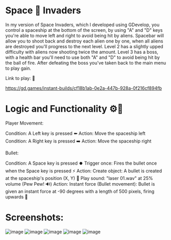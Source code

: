 # Space 🚀 Invaders 

In my version of Space Invaders, which I developed using GDevelop, you control a spaceship at the bottom of the screen, by using "A" and "D" keys you're able to move left and right to avoid being hit by aliens. 
Spacebar will allow you to shoot back and destroy each alien one by one, when all aliens are destroyed you'll progress to the next level. 
Level 2 has a slightly upped difficulty with aliens now shooting twice the amount. 
Level 3 has a boss, with a health bar you'll need to use both "A" and "D" to avoid being hit by the ball of fire. After defeating the boss you've taken back to the main menu to play gain.  

Link to play: 🔗

https://gd.games/instant-builds/cf18b1ab-0e2a-447b-928a-0f216cf894fb

# Logic and Functionality ⚙️🔨

Player Movement:

Condition: A Left key is pressed ⬅️
Action: Move the spaceship left 
Condition: A Right key is pressed ➡️
Action: Move the spaceship right  

Bullet:

Condition: A Space key is pressed ⏺️
Trigger once: Fires the bullet once when the Space key is pressed ⚡
Action:
Create object: A bullet is created at the spaceship's position (X, Y) 🔫
Play sound: "laser 01.wav" at 25% volume (Pew Pew! 🔊)
Action:
Instant force (Bullet movement): Bullet is given an instant force at -90 degrees with a length of 500 pixels, firing upwards 💨

# Screenshots:

![image](https://github.com/user-attachments/assets/bec5e2b0-097f-408e-8e7b-04b46a168d29)
![image](https://github.com/user-attachments/assets/399a5703-597b-4411-ace3-6f40af8cf532)
![image](https://github.com/user-attachments/assets/21ba591e-471e-4774-ba0c-2c7a44992620)
![image](https://github.com/user-attachments/assets/0f9b5fd5-377f-4a18-886c-98c7003c753c)
![image](https://github.com/user-attachments/assets/165c6ada-47fd-46af-8dd1-b9d82a0b76f2)


